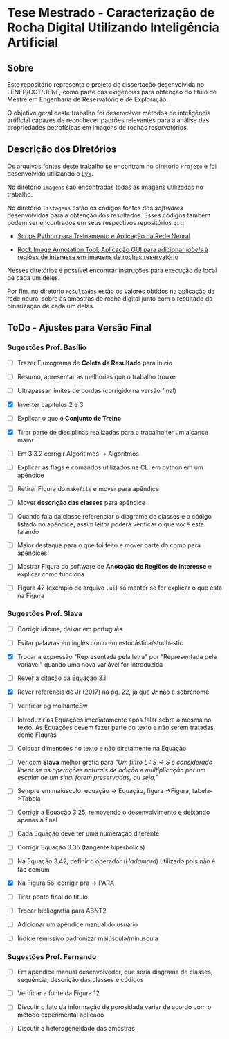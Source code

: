 # Tese Mestrado - Caracterização de Rocha Digital Utilizando Inteligência Artificial

## Sobre

Este repositório representa o projeto de dissertação desenvolvida no LENEP/CCT/UENF, como parte das exigências para obtenção do título de Mestre em Engenharia de Reservatório e de Exploração. 

O objetivo geral deste trabalho foi desenvolver métodos de inteligência artificial capazes de reconhecer padrões relevantes para a análise das propriedades petrofísicas em imagens de rochas reservatórios.

## Descrição dos Diretórios 

Os arquivos fontes deste trabalho se encontram no diretório `Projeto` e foi desenvolvido utilizando o [Lyx](https://www.lyx.org/Home).

No diretório `imagens` são encontradas todas as imagens utilizadas no trabalho.

No diretório `listagens` estão os códigos fontes dos *softwares* desenvolvidos para a obtenção dos resultados. Esses códigos também podem ser encontrados em seus respectivos repositórios `git`:
    
- [Scrips Python para Treinamento e Aplicação da Rede Neural](https://github.com/hereisjohnny2/project-mestrado)

- [Rock Image Annotation Tool: Aplicação GUI para adicionar *labels* à regiões de interesse em imagens de rochas reservatório](https://github.com/hereisjohnny2/rock-image-annotation)

Nesses diretórios é possível encontrar instruções para execução de local de cada um deles.

Por fim, no diretório `resultados` estão os valores obtidos na aplicação da rede neural sobre às amostras de rocha digital junto com o resultado da binarização de cada um delas.

## ToDo - Ajustes para Versão Final

### Sugestões Prof. Basílio

- [ ] Trazer Fluxograma de **Coleta de Resultado** para inicio

- [ ] Resumo, apresentar as melhorias que o trabalho trouxe

- [ ] Ultrapassar limites de bordas (corrigido na versão final)

- [X] Inverter capítulos 2 e 3

- [ ] Explicar o que é **Conjunto de Treino**

- [X] Tirar parte de disciplinas realizadas para o trabalho ter um alcance maior

- [ ] Em 3.3.2 corrigir Algorítimos -> Algoritmos

- [ ] Explicar as flags e comandos utilizados na CLI em python em um apêndice

- [ ] Retirar Figura do `makefile` e mover para apêndice

- [ ] Mover **descrição das classes** para apêndice

- [ ] Quando fala da classe referenciar o diagrama de classes e o código listado no apêndice, assim leitor poderá verificar o que você esta falando

- [ ] Maior destaque para o que foi feito e mover parte do como para apêndices

- [ ] Mostrar Figura do software de **Anotação de Regiões de Interesse** e explicar como funciona

- [ ] Figura 47 (exemplo de arquivo `.ui`) só manter se for explicar o que esta na Figura


### Sugestões Prof. Slava

- [ ] Corrigir idioma, deixar em português

- [ ] Evitar palavras em inglês como em estocástica/stochastic

- [X] Trocar a expressão "Representada pela letra" por "Representada pela variável" quando uma nova variável for introduzida

- [ ] Rever a citação da Equação 3.1

- [X] Rever referencia de Jr (2017) na pg. 22, já que **Jr** não é sobrenome

- [ ] Verificar pg molhanteSw

- [ ] Introduzir as Equações imediatamente após falar sobre a mesma no texto. As Equações devem fazer parte do texto e não serem tratadas como Figuras 

- [ ] Colocar dimensões no texto e não diretamente na Equação

- [ ] Ver com **Slava** melhor grafia para *"Um filtro L : S → S é considerado linear se as operações naturais de adição e multiplicação por um escalar de um sinal forem preservadas, ou seja,"*

- [ ] Sempre em maiúsculo: equação -> Equação, figura ->Figura, tabela->Tabela

- [ ] Corrigir a Equação 3.25, removendo o desenvolvimento e deixando apenas a final

- [ ] Cada Equação deve ter uma numeração diferente

- [ ] Corrigir Equação 3.35 (tangente hiperbólica)

- [ ] Na Equação 3.42, definir o operador (*Hadamard*) utilizado pois não é tão comum

- [X] Na Figura 56, corrigir pra -> PARA

- [ ] Tirar ponto final do título

- [ ] Trocar bibliografia para ABNT2

- [ ] Adicionar um apêndice manual do usuário

- [ ] Índice remissivo padronizar maiúscula/minuscula

### Sugestões Prof. Fernando

- [ ] Em apêndice manual desenvolvedor, que seria diagrama de classes, sequência, descrição das classes e códigos

- [ ] Verificar a fonte da Figura 12

- [ ] Discutir o fato da informação de porosidade variar de acordo com o método experimental aplicado

- [ ] Discutir a heterogeneidade das amostras